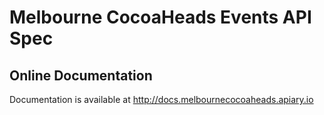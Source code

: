 # Melbourne CocoaHeads Events API Spec

## Online Documentation

Documentation is available at http://docs.melbournecocoaheads.apiary.io

